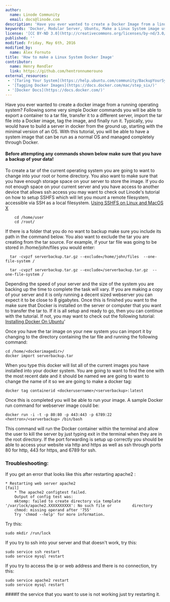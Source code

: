```yaml
---
author:
  name: Linode Community
  email: docs@linode.com
description: 'Have you ever wanted to create a Docker Image from a linux operating system that is still online? By following some very simple Docker commands you will be able to export a container to a tar file, transfer it to a different server, import the tar into a Docker Image, tag the image, and finally run it.'
keywords: 'Docker, Modular Server, Ubuntu, Make a Linux System image using Docker, Use Docker to Make a Full Linux System Image'
license: '[CC BY-ND 3.0](http://creativecommons.org/licenses/by-nd/3.0/us/)'
published: ''
modified: Friday, May 6th, 2016
modified_by:
  name: Alex Fornuto
title: 'How to make a Linux System Docker Image'
contributor:
  name: Henry Rendler
  link: https://github.com/hentronnumerouno
external_resources:
 - '[Taring Your System](https://help.ubuntu.com/community/BackupYourSystem/TAR)'
 - '[Tagging Docker Images](https://docs.docker.com/mac/step_six/)'
 - '[Docker Docs](https://docs.docker.com/)'
--- 
```


Have you ever wanted to create a docker image from a running operating system? Following some very simple Docker commands you will be able to export a container to a tar file, transfer it to a different server, import the tar file into a Docker image, tag the image, and finally run it. Typically, you would have to build a server in docker from the ground up, starting with the minimal version of an OS. With this tutorial, you will be able to have a system image that can be run as a normal OS and managed completely through Docker.


#### Before attempting any commands shown below make sure that you have a backup of your data!

To create a tar of the current operating system you are going to want to change into your root or home directory. You also want to make sure that you have enough storage space on your server to store the image. If you do not enough space on your current server and you have access to another device that allows ssh access you may want to check out Linode's tutorial on how to setup SSHFS which will let you mount a remote filesystem, accessible via SSH as a local filesystem. [Using SSHFS on Linux and MacOS X](https://www.linode.com/docs/networking/ssh/using-sshfs-on-linux-and-macos-x)

        cd /home/user
        cd /root/


If there is a folder that you do no want to backup make sure you include its path in the command below. You also want to exclude the tar you are creating from the tar source. For example, if your tar file was going to be stored in /home/john/files you would enter: 

      tar -cvpzf serverbackup.tar.gz --exclude=/home/john/files  --one-file-system /
      
      tar -cvpzf serverbackup.tar.gz --exclude=/serverbackup.tar.gz  --one-file-system /


 Depending the speed of your server and the size of the system you are backing up the time to complete the task will vary. If you are making a copy of your server and it is only running a decent sized webserver you can expect it to be close to 8 gigabytes. Once this is finished you want to the make sure that Docker is installed on the server or computer that you want to transfer the tar to. If it is all setup and ready to go, then you can continue with the tutorial. If not, you may want to check out the following tutorial:
  [Installing Docker On Ubuntu](https://docs.docker.com/engine/installation/linux/ubuntulinux/)'

Once you have the tar image on your new system you can import it by changing to the directory containing the tar file and running the following command:

	cd /home/<dockerimagedir>/
	docker import serverbackup.tar 

 When you type this docker will list all of the current images you have installed into your docker system. You are going to want to find the one with the most recent date and it should be named <none> we are going to want to change the name of it so we are going to make a docker tag:

	docker tag containerid <dockerusername>/<serverbackup>:latest


Once this is completed you will be able to run your image. A sample Docker run command for webserver image could be:

	docker run -i -t -p 80:80 -p 443:443 -p 6789:22 <hentron>/<serverbackup> /bin/bash

This command will run the Docker container within the terminal and allow the user to kill the server by just typing exit in the terminal when they are in the root directory. If the port forwarding is setup up correctly you should be able to access your website via http and https as well as ssh through ports 80 for http, 443 for https, and 6789 for ssh.

### Troubleshooting:

If you get an error that looks like this after restarting apache2 :  

	* Restarting web server apache2                                         [fail]
 		* The apache2 configtest failed.
		Output of config test was:
		mktemp: failed to create directory via template '/var/lock/apache2.XXXXXXXXXX': No such file or 		directory
		chmod: missing operand after '755'
		Try 'chmod --help' for more information.

Try this:
    
	sudo mkdir /run/lock

If you try to ssh into your server and that doesn't work, try this:

	sudo service ssh restart
	sudo service mysql restart


If you try to access the ip or web address and there is no connection, try this:
	
	sudo service apache2 restart
	sudo service mysql restart


####If the service that you want to use is not working just try restarting it.
